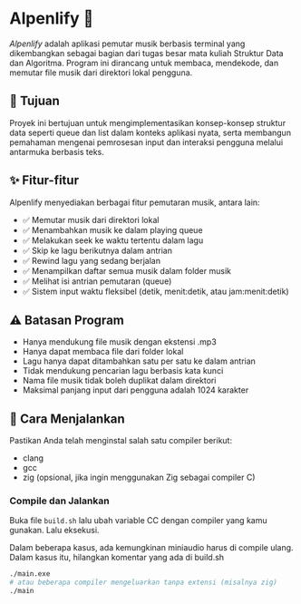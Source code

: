 # Alpenlify 🎵
*Alpenlify* adalah aplikasi pemutar musik berbasis terminal yang dikembangkan sebagai bagian dari tugas besar mata kuliah Struktur Data dan Algoritma. Program ini dirancang untuk membaca, mendekode, dan memutar file musik dari direktori lokal pengguna.

## 📌 Tujuan
Proyek ini bertujuan untuk mengimplementasikan konsep-konsep struktur data seperti queue dan list dalam konteks aplikasi nyata, serta membangun pemahaman mengenai pemrosesan input dan interaksi pengguna melalui antarmuka berbasis teks.

## ✨ Fitur-fitur
Alpenlify menyediakan berbagai fitur pemutaran musik, antara lain:

- ✅ Memutar musik dari direktori lokal
- ✅ Menambahkan musik ke dalam playing queue
- ✅ Melakukan seek ke waktu tertentu dalam lagu
- ✅ Skip ke lagu berikutnya dalam antrian
- ✅ Rewind lagu yang sedang berjalan
- ✅ Menampilkan daftar semua musik dalam folder musik
- ✅ Melihat isi antrian pemutaran (queue)
- ✅ Sistem input waktu fleksibel (detik, menit:detik, atau jam:menit:detik)

## ⚠ Batasan Program
- Hanya mendukung file musik dengan ekstensi .mp3
- Hanya dapat membaca file dari folder lokal
- Lagu hanya dapat ditambahkan satu per satu ke dalam antrian
- Tidak mendukung pencarian lagu berbasis kata kunci
- Nama file musik tidak boleh duplikat dalam direktori
- Maksimal panjang input dari pengguna adalah 1024 karakter

## 🚀 Cara Menjalankan
Pastikan Anda telah menginstal salah satu compiler berikut:

- clang
- gcc
- zig (opsional, jika ingin menggunakan Zig sebagai compiler C)

### Compile dan Jalankan
Buka file `build.sh` lalu ubah variable CC dengan compiler yang kamu gunakan. Lalu eksekusi.

Dalam beberapa kasus, ada kemungkinan miniaudio harus di compile ulang. Dalam kasus itu, hilangkan komentar yang ada di build.sh

```sh
./main.exe
# atau beberapa compiler mengeluarkan tanpa extensi (misalnya zig)
./main
```